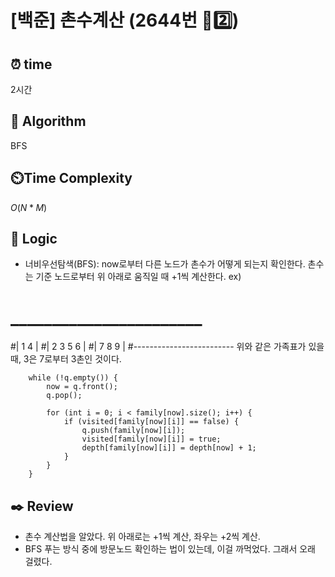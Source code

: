 # [백준] 촌수계산 (2644번 🩶2️⃣)

## ⏰  **time**

2시간

## :pushpin: **Algorithm**

BFS

## ⏲️**Time Complexity**

$O(N*M)$

## :round_pushpin: **Logic**

- 너비우선탐색(BFS): now로부터 다른 노드가 촌수가 어떻게 되는지 확인한다.
  촌수는 기준 노드로부터 위 아래로 움직일 때 +1씩 계산한다.
  ex)
 # _______________________
 #|       1          4    |
 #|     2   3      5   6  |
 #|   7 8 9               |
 #-------------------------
  위와 같은 가족표가 있을 때, 3은 7로부터 3촌인 것이다.
```
	while (!q.empty()) {
		now = q.front();
		q.pop();
		
		for (int i = 0; i < family[now].size(); i++) {
			if (visited[family[now][i]] == false) {
				q.push(family[now][i]);
				visited[family[now][i]] = true;
				depth[family[now][i]] = depth[now] + 1;
			}
		}
	}
```

## :black_nib: **Review**
- 촌수 계산법을 알았다. 위 아래로는 +1씩 계산, 좌우는 +2씩 계산.
- BFS 푸는 방식 중에 방문노드 확인하는 법이 있는데, 이걸 까먹었다. 그래서 오래 걸렸다.
